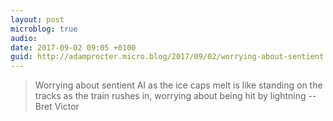 ```yaml
---
layout: post
microblog: true
audio: 
date: 2017-09-02 09:05 +0100
guid: http://adamprocter.micro.blog/2017/09/02/worrying-about-sentient.html
---
```

> Worrying about sentient AI as the ice caps melt is like standing on the tracks as the train rushes in, worrying about being hit by lightning -- Bret Victor
